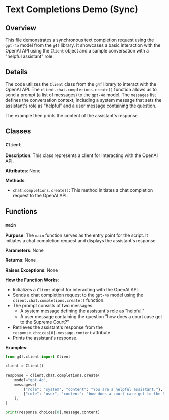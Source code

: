 # Text Completions Demo (Sync)

## Overview

This file demonstrates a synchronous text completion request using the `gpt-4o` model from the `g4f` library. It showcases a basic interaction with the OpenAI API using the `Client` object and a sample conversation with a "helpful assistant" role.

## Details

The code utilizes the `Client` class from the `g4f` library to interact with the OpenAI API. The `client.chat.completions.create()` function allows us to send a prompt (a list of messages) to the `gpt-4o` model. The `messages` list defines the conversation context, including a system message that sets the assistant's role as "helpful" and a user message containing the question. 

The example then prints the content of the assistant's response.

## Classes 

### `Client` 

**Description**: This class represents a client for interacting with the OpenAI API.

**Attributes**: None

**Methods**:

- `chat.completions.create()`: This method initiates a chat completion request to the OpenAI API.

## Functions 

### `main` 

**Purpose**: The `main` function serves as the entry point for the script. It initiates a chat completion request and displays the assistant's response.

**Parameters**: None

**Returns**: None

**Raises Exceptions**: None

**How the Function Works**: 

- Initializes a `Client` object for interacting with the OpenAI API.
- Sends a chat completion request to the `gpt-4o` model using the `client.chat.completions.create()` function.
- The prompt consists of two messages:
    - A system message defining the assistant's role as "helpful."
    - A user message containing the question "how does a court case get to the Supreme Court?"
- Retrieves the assistant's response from the `response.choices[0].message.content` attribute.
- Prints the assistant's response.

**Examples**:

```python
from g4f.client import Client

client = Client()

response = client.chat.completions.create(
    model="gpt-4o",
    messages=[
        {"role": "system", "content": "You are a helpful assistant."},
        {"role": "user", "content": "how does a court case get to the Supreme Court?"}
    ],
)

print(response.choices[0].message.content)
```